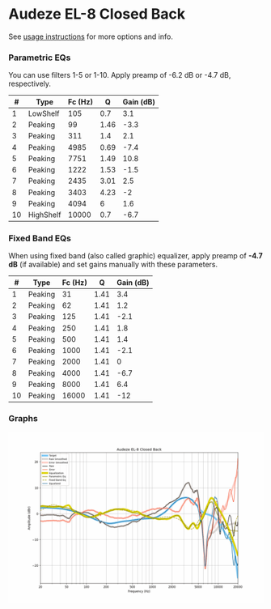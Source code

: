 # Audeze EL-8 Closed Back
See [usage instructions](https://github.com/jaakkopasanen/AutoEq#usage) for more options and info.

### Parametric EQs
You can use filters 1-5 or 1-10. Apply preamp of -6.2 dB or -4.7 dB, respectively.

|   # | Type      |   Fc (Hz) |    Q |   Gain (dB) |
|-----|-----------|-----------|------|-------------|
|   1 | LowShelf  |       105 | 0.7  |         3.1 |
|   2 | Peaking   |        99 | 1.46 |        -3.3 |
|   3 | Peaking   |       311 | 1.4  |         2.1 |
|   4 | Peaking   |      4985 | 0.69 |        -7.4 |
|   5 | Peaking   |      7751 | 1.49 |        10.8 |
|   6 | Peaking   |      1222 | 1.53 |        -1.5 |
|   7 | Peaking   |      2435 | 3.01 |         2.5 |
|   8 | Peaking   |      3403 | 4.23 |        -2   |
|   9 | Peaking   |      4094 | 6    |         1.6 |
|  10 | HighShelf |     10000 | 0.7  |        -6.7 |

### Fixed Band EQs
When using fixed band (also called graphic) equalizer, apply preamp of **-4.7 dB** (if available) and set gains manually with these parameters.

|   # | Type    |   Fc (Hz) |    Q |   Gain (dB) |
|-----|---------|-----------|------|-------------|
|   1 | Peaking |        31 | 1.41 |         3.4 |
|   2 | Peaking |        62 | 1.41 |         1.2 |
|   3 | Peaking |       125 | 1.41 |        -2.1 |
|   4 | Peaking |       250 | 1.41 |         1.8 |
|   5 | Peaking |       500 | 1.41 |         1.4 |
|   6 | Peaking |      1000 | 1.41 |        -2.1 |
|   7 | Peaking |      2000 | 1.41 |         0   |
|   8 | Peaking |      4000 | 1.41 |        -6.7 |
|   9 | Peaking |      8000 | 1.41 |         6.4 |
|  10 | Peaking |     16000 | 1.41 |       -12   |

### Graphs
![](./Audeze%20EL-8%20Closed%20Back.png)
